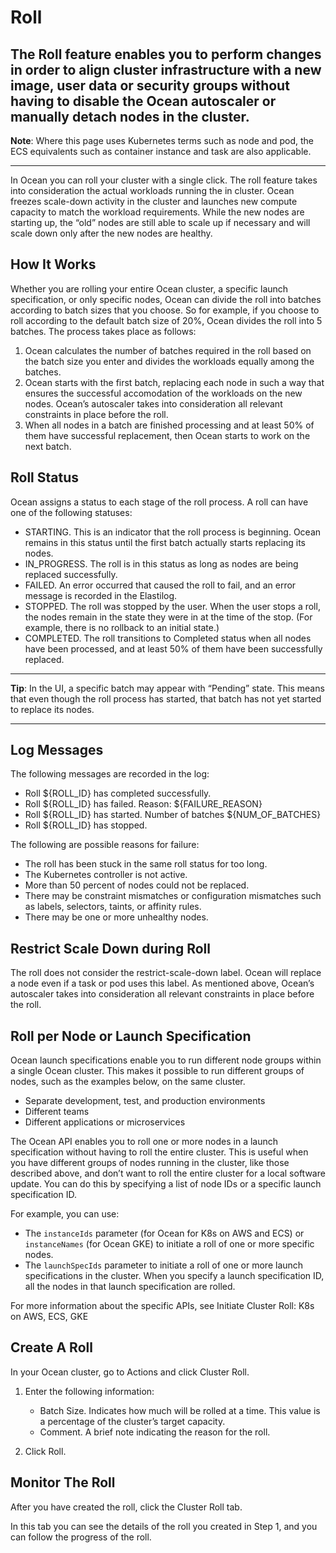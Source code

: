 # Roll

The Roll feature enables you to perform changes in order to align cluster infrastructure with a new image, user data or security groups without having to disable the Ocean autoscaler or manually detach nodes in the cluster.
---
**Note**: Where this page uses Kubernetes terms such as node and pod, the ECS equivalents such as container instance and task are also applicable.

---
In Ocean you can roll your cluster with a single click. The roll feature takes into consideration the actual workloads running the in cluster. Ocean freezes scale-down activity in the cluster and launches new compute capacity to match the workload requirements. While the new nodes are starting up, the “old” nodes are still able to scale up if necessary and will scale down only after the new nodes are healthy.

## How It Works

Whether you are rolling your entire Ocean cluster, a specific launch specification, or only specific nodes, Ocean can divide the roll into batches according to batch sizes that you choose. So for example, if you choose to roll according to the default batch size of 20%, Ocean divides the roll into 5 batches. The process takes place as follows:

1. Ocean calculates the number of batches required in the roll based on the batch size you enter and divides the workloads equally among the batches.
2. Ocean starts with the first batch, replacing each node in such a way that ensures the successful accomodation of the workloads on the new nodes. Ocean’s autoscaler takes into consideration all relevant constraints in place before the roll.
3. When all nodes in a batch are finished processing and at least 50% of them have successful replacement, then Ocean starts to work on the next batch.       

## Roll Status

Ocean assigns a status to each stage of the roll process. A roll can have one of the following statuses:

* STARTING. This is an indicator that the roll process is beginning. Ocean remains in this status until the first batch actually starts replacing its nodes.
* IN_PROGRESS. The roll is in this status as long as nodes are being replaced successfully.
* FAILED. An error occurred that caused the roll to fail, and an error message is recorded in the Elastilog.
* STOPPED. The roll was stopped by the user. When the user stops a roll, the nodes remain in the state they were in at the time of the stop. (For example, there is no rollback to an initial state.)
* COMPLETED. The roll transitions to Completed status when all nodes  have been processed, and at least 50% of them have been successfully replaced.
---
**Tip**: In the UI, a specific batch may appear with “Pending” state. This means that even though the roll process has started, that batch has not yet started to replace its nodes.

---
## Log Messages

The following messages are recorded in the log:

* Roll ${ROLL_ID} has completed successfully.
* Roll ${ROLL_ID} has failed. Reason: ${FAILURE_REASON}
* Roll ${ROLL_ID} has started. Number of batches ${NUM_OF_BATCHES}
* Roll ${ROLL_ID} has stopped.

The following are possible reasons for failure:

* The roll has been stuck in the same roll status for too long.
* The Kubernetes controller is not active.
* More than 50 percent of nodes could not be replaced.
* There may be constraint mismatches or configuration mismatches such as labels, selectors, taints, or affinity rules.
* There may be one or more unhealthy nodes.

## Restrict Scale Down during Roll

The roll does not consider the restrict-scale-down label. Ocean will replace a node even if a task or pod uses this label. As mentioned above, Ocean’s autoscaler takes into consideration all relevant constraints in place before the roll.

## Roll per Node or Launch Specification

Ocean launch specifications enable you to run different node groups within a single Ocean cluster. This makes it possible to run different groups of nodes, such as the examples below, on the same cluster.

* Separate development, test, and production environments
* Different teams
* Different applications or microservices

The Ocean API enables you to roll one or more nodes in a launch specification without having to roll the entire cluster. This is useful when you have different groups of nodes running in the cluster, like those described above, and don’t want to roll the entire cluster for a local software update. You can do this by specifying a list of node IDs or a specific launch specification ID.

For example, you can use:

* The `instanceIds` parameter (for Ocean for K8s on AWS and ECS) or `instanceNames` (for Ocean GKE) to initiate a roll of one or more specific nodes.
* The `launchSpecIds` parameter to initiate a roll of one or more launch specifications in the cluster. When you specify a launch specification ID, all the nodes in that launch specification are rolled.

For more information about the specific APIs, see Initiate Cluster Roll: K8s on AWS, ECS, GKE

## Create A Roll

In your Ocean cluster, go to Actions and click Cluster Roll.



1. Enter the following information:
   * Batch Size. Indicates how much will be rolled at a time. This value is a percentage of the cluster’s target capacity.
   * Comment. A brief note indicating the reason for the roll.



2. Click Roll.

## Monitor The Roll

After you have created the roll, click the Cluster Roll tab.

In this tab you can see the details of the roll you created in Step 1, and you can follow the progress of the roll.
